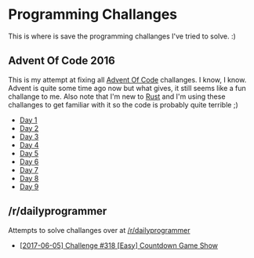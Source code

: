 # Programming Challanges

This is where is save the programming challanges I've tried to solve. :)

## Advent Of Code 2016

This is my attempt at fixing all [Advent Of Code](http://adventofcode.com/2016) challanges. I know, I know. Advent is quite some time ago now but what gives, it still seems like a fun challange to me. Also note that I'm new to [Rust](http://rust-lang.org) and I'm using these challanges to get familiar with it so the code is probably quite terrible ;)

- [Day 1](advent-of-code-2016/day_1/src/main.rs)
- [Day 2](https://github.com/Tmw/advent-of-code-2016/blob/master/day_2/src/main.rs)
- [Day 3](https://github.com/Tmw/advent-of-code-2016/blob/master/day_3/src/main.rs)
- [Day 4](https://github.com/Tmw/advent-of-code-2016/blob/master/day_4/src/main.rs)
- [Day 5](https://github.com/Tmw/advent-of-code-2016/blob/master/day_5/src/main.rs)
- [Day 6](https://github.com/Tmw/advent-of-code-2016/blob/master/day_6/src/main.rs)
- [Day 7](https://github.com/Tmw/advent-of-code-2016/blob/master/day_7/src/main.rs)
- [Day 8](https://github.com/Tmw/advent-of-code-2016/blob/master/day_8)
- [Day 9](https://github.com/Tmw/advent-of-code-2016/blob/master/day_9)

## /r/dailyprogrammer
Attempts to solve challanges over at [/r/dailyprogrammer](https://reddit.com/r/dailyprogrammer)

- [[2017-06-05] Challenge #318 [Easy] Countdown Game Show](dailyprogrammer/)
